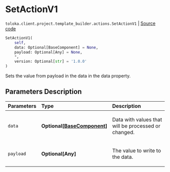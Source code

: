 # SetActionV1
`toloka.client.project.template_builder.actions.SetActionV1` | [Source code](https://github.com/Toloka/toloka-kit/blob/v0.1.25/src/client/project/template_builder/actions.py#L146)

```python
SetActionV1(
    self,
    data: Optional[BaseComponent] = None,
    payload: Optional[Any] = None,
    *,
    version: Optional[str] = '1.0.0'
)
```

Sets the value from payload in the data in the data property.

## Parameters Description

| Parameters | Type | Description |
| :----------| :----| :-----------|
`data`|**Optional\[[BaseComponent](toloka.client.project.template_builder.base.BaseComponent.md)\]**|<p>Data with values that will be processed or changed.</p>
`payload`|**Optional\[Any\]**|<p>The value to write to the data.</p>
